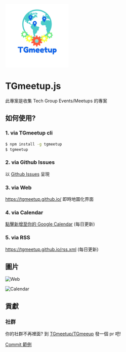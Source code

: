 <img alt="tgmeetup" src="https://raw.githubusercontent.com/TGmeetup/tgmeetup.js/master/www/src/logo.png" width="200">

# TGmeetup.js
此專案是收集 Tech Group Events/Meetups 的專案

## 如何使用?

### 1. via TGmeetup cli

```sh
$ npm install -g tgmeetup
$ tgmeetup
```

### 2. via Github Issues

以 [Github Issues](https://github.com/TGmeetup/tgmeetup.js/issues?q=is%3Aissue+is%3Aopen+label%3AEvent) 呈現


### 3. via Web

https://tgmeetup.github.io/
即時地圖化界面

### 4. via Calendar

[點擊新增至你的 Google Calendar](https://calendar.google.com/calendar?cid=dGdtZWV0dXA3QGdtYWlsLmNvbQ) (每日更新)

### 5. via RSS

https://tgmeetup.github.io/rss.xml (每日更新)

## 圖片

![Web](https://raw.githubusercontent.com/TGmeetup/tgmeetup.js/master/.github/img/web.png)

![Calendar](https://raw.githubusercontent.com/TGmeetup/tgmeetup.js/master/.github/img/calendar.png)

## 貢獻

### 社群
你的社群不再裡面? 到 [TGmeetup/TGmeeup](https://github.com/TGmeetup/TGmeetup) 發一個 pr 吧!

[Commit 範例](https://github.com/TGmeetup/TGmeetup/commit/8d2d5acc31bf18028871e2711dce9853049847e6)
